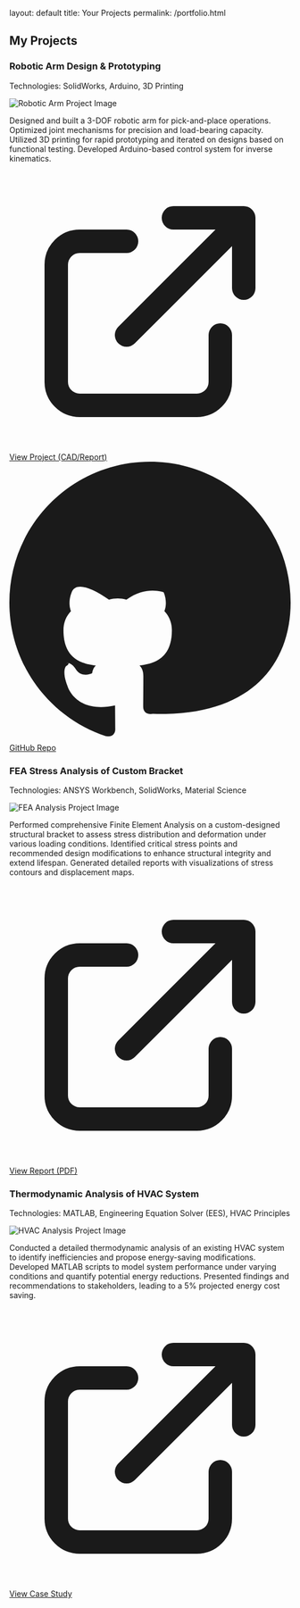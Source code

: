 layout: default title: Your Projects permalink: /portfolio.html
<h2 class="text-3xl font-bold text-gray-900 text-center mb-8 border-b-2 border-blue-400 pb-4">My Projects</h2>

<!-- Project Card 1 -->

<div class="mb-8 p-6 bg-white rounded-lg shadow-lg border border-gray-200 hover:shadow-xl transition-shadow duration-300">
<h3 class="text-2xl font-semibold text-blue-700 mb-3">Robotic Arm Design & Prototyping</h3>
<p class="text-gray-600 text-sm mb-4">
<span class="font-medium">Technologies:</span> SolidWorks, Arduino, 3D Printing
</p>
<img src="{{ site.baseurl }}/assets/images/robotic-arm-project.jpg" alt="Robotic Arm Project Image" class="w-full h-48 object-cover rounded-md mb-4 shadow-sm">
<p class="text-gray-700 leading-relaxed mb-4">
Designed and built a 3-DOF robotic arm for pick-and-place operations. Optimized joint mechanisms for precision and
load-bearing capacity. Utilized 3D printing for rapid prototyping and iterated on designs based on functional testing.
Developed Arduino-based control system for inverse kinematics.
</p>
<div class="flex flex-wrap gap-3">
<a href="#" target="_blank" rel="noopener noreferrer" class="inline-flex items-center px-4 py-2 bg-blue-500 text-white text-sm font-medium rounded-full hover:bg-blue-600 transition-colors duration-200">
<svg class="w-4 h-4 mr-2" fill="none" stroke="currentColor" viewBox="0 0 24 24" xmlns="http://www.w3.org/2000/svg"><path stroke-linecap="round" stroke-linejoin="round" stroke-width="2" d="M10 6H6a2 2 0 00-2 2v10a2 2 0 002 2h10a2 2 0 002-2v-4M14 4h6m0 0v6m0-6L10 14"></path></svg>
View Project (CAD/Report)
</a>
<a href="https://www.google.com/search?q=https://github.com/yourusername/robotic-arm-project" target="_blank" rel="noopener noreferrer" class="inline-flex items-center px-4 py-2 bg-gray-700 text-white text-sm font-medium rounded-full hover:bg-gray-800 transition-colors duration-200">
<svg class="w-4 h-4 mr-2" fill="currentColor" viewBox="0 0 20 20" xmlns="http://www.w3.org/2000/svg"><path fill-rule="evenodd" d="M10 0C4.477 0 0 4.484 0 10.017c0 4.414 2.865 8.167 6.848 9.5.5.092.682-.217.682-.483 0-.237-.008-.865-.013-1.698-2.782.604-3.37-1.34-3.37-1.34-.454-1.15-.11-1.458-.11-1.458.373-.26.027-.255.027-.255.41.028.623.418.623.418.368.623.967.443 1.2.338.037-.26.143-.443.265-.544-1.123-.127-2.305-.562-2.305-2.508 0-.554.198-1.008.533-1.363-.053-.127-.23-.64.05-1.34s1.284-.42 2.652.529c.2-.057.41-.085.62-.086.21 0 .42.029.62.086 1.37-1.029 2.652-.529 2.652-.529.28.7.103 1.213.05 1.34.335.355.533.809.533 1.363 0 1.95-1.182 2.379-2.305 2.504.145.127.275.37.275.748 0 1.077-.01 1.94-.01 2.204 0 .269.18.575.688.482C17.135 18.17 20 14.418 20 10.017c0-5.533-4.477-10.017-10-10.017z"></path></svg>
GitHub Repo
</a>
</div>
</div>

<!-- Project Card 2 -->

<div class="mb-8 p-6 bg-white rounded-lg shadow-lg border border-gray-200 hover:shadow-xl transition-shadow duration-300">
<h3 class="text-2xl font-semibold text-blue-700 mb-3">FEA Stress Analysis of Custom Bracket</h3>
<p class="text-gray-600 text-sm mb-4">
<span class="font-medium">Technologies:</span> ANSYS Workbench, SolidWorks, Material Science
</p>
<img src="{{ site.baseurl }}/assets/images/fea-analysis-project.jpg" alt="FEA Analysis Project Image" class="w-full h-48 object-cover rounded-md mb-4 shadow-sm">
<p class="text-gray-700 leading-relaxed mb-4">
Performed comprehensive Finite Element Analysis on a custom-designed structural bracket to assess
stress distribution and deformation under various loading conditions. Identified critical stress
points and recommended design modifications to enhance structural integrity and extend lifespan.
Generated detailed reports with visualizations of stress contours and displacement maps.
</p>
<div class="flex flex-wrap gap-3">
<a href="#" target="_blank" rel="noopener noreferrer" class="inline-flex items-center px-4 py-2 bg-blue-500 text-white text-sm font-medium rounded-full hover:bg-blue-600 transition-colors duration-200">
<svg class="w-4 h-4 mr-2" fill="none" stroke="currentColor" viewBox="0 0 24 24" xmlns="http://www.w3.org/2000/svg"><path stroke-linecap="round" stroke-linejoin="round" stroke-width="2" d="M10 6H6a2 2 0 00-2 2v10a2 2 0 002 2h10a2 2 0 002-2v-4M14 4h6m0 0v6m0-6L10 14"></path></svg>
View Report (PDF)
</a>
</div>
</div>

<!-- Project Card 3 -->

<div class="mb-8 p-6 bg-white rounded-lg shadow-lg border border-gray-200 hover:shadow-xl transition-shadow duration-300">
<h3 class="text-2xl font-semibold text-blue-700 mb-3">Thermodynamic Analysis of HVAC System</h3>
<p class="text-gray-600 text-sm mb-4">
<span class="font-medium">Technologies:</span> MATLAB, Engineering Equation Solver (EES), HVAC Principles
</p>
<img src="{{ site.baseurl }}/assets/images/hvac-analysis-project.jpg" alt="HVAC Analysis Project Image" class="w-full h-48 object-cover rounded-md mb-4 shadow-sm">
<p class="text-gray-700 leading-relaxed mb-4">
Conducted a detailed thermodynamic analysis of an existing HVAC system to identify inefficiencies
and propose energy-saving modifications. Developed MATLAB scripts to model system performance under
varying conditions and quantify potential energy reductions. Presented findings and recommendations
to stakeholders, leading to a 5% projected energy cost saving.
</p>
<div class="flex flex-wrap gap-3">
<a href="#" target="_blank" rel="noopener noreferrer" class="inline-flex items-center px-4 py-2 bg-blue-500 text-white text-sm font-medium rounded-full hover:bg-blue-600 transition-colors duration-200">
<svg class="w-4 h-4 mr-2" fill="none" stroke="currentColor" viewBox="0 0 24 24" xmlns="http://www.w3.org/2000/svg"><path stroke-linecap="round" stroke-linejoin="round" stroke-width="2" d="M10 6H6a2 2 0 00-2 2v10a2 2 0 002 2h10a2 2 0 002-2v-4M14 4h6m0 0v6m0-6L10 14"></path></svg>
View Case Study
</a>
</div>
</div>